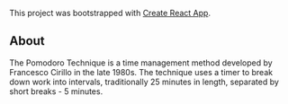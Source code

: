 This project was bootstrapped with [Create React App](https://github.com/facebook/create-react-app).

## About

The Pomodoro Technique is a time management method developed by Francesco Cirillo in the late 1980s. The technique uses a timer to break down work into intervals, traditionally 25 minutes in length, separated by short breaks - 5 minutes.